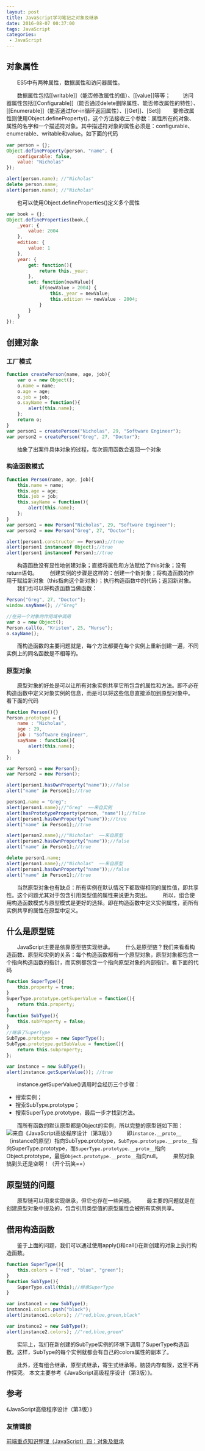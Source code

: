 ```yaml
---
layout: post
title: JavaScript学习笔记之对象及继承
date: 2016-08-07 00:37:00
tags: JavaScript
categories:
 - JavaScript
---
```


## 对象属性
　　ES5中有两种属性，数据属性和访问器属性。
<!--more-->
　　数据属性包括[[writable]]（能否修改属性的值）、[[value]]等等；
　　访问器属性包括[[Configurable]]（能否通过delete删除属性、能否修改属性的特性）、[[Enumerable]]（能否通过for-in循环返回属性）、[[Get]]、[Set]]
　　要修改属性则使用Object.defineProperty()，这个方法接收三个参数：属性所在的对象、属性的名字和一个描述符对象。其中描述符对象的属性必须是：configurable、enumerable、writable和value。如下面的代码
``` js
var person = {};
Object.defineProperty(person, "name", {
	configurable: false,
	value: "Nicholas"
});

alert(person.name); //"Nicholas"
delete person.name;
alert(person.name); //"Nicholas"
```

　　也可以使用Object.defineProperties()定义多个属性

``` js
var book = {};
Object.defineProperties(book,{
	_year: {
		value: 2004
	},
	edition: {
		value: 1
	},
	year: {
		get: function(){
			return this._year;
		},
		set: function(newValue){
			if(newValue > 2004) {
				this._year = newValue;
				this.edition += newValue - 2004;
			}
		}
	}
});
```

## 创建对象

### 工厂模式

``` js
function createPerson(name, age, job){
	var o = new Object();
	o.name = name;
	o.age = age;
	o.job = job;
	o.sayName = function(){
		alert(this.name);
	};
	return o;
}
var person1 = createPerson("Nicholas", 29, "Software Engineer");
var person2 = createPerson("Greg", 27, "Doctor");
```
　　抽象了出案件具体对象的过程，每次调用函数会返回一个对象

### 构造函数模式

``` js
function Person(name, age, job){
	this.name = name;
	this.age = age;
	this.job = job;
	this.sayName = function(){
		alert(this.name);
	};
}
var person1 = new Person("Nicholas", 29, "Software Engineer");
var person2 = new Person("Greg", 27, "Doctor");

alert(person1.constructor == Person);//true
alert(person1 instanceof Object);//true
alert(person1 instanceof Person);//true
```
　　构造函数没有显性地创建对象；直接将属性和方法赋给了this对象；没有return语句。
　　创建实例的步骤是这样的：创建一个新对象；将构造函数的作用于赋给新对象（this指向这个新对象）；执行构造函数中的代码；返回新对象。
　　我们也可以将构造函数当做函数：

``` js
Person("Greg", 27, "Doctor");
window.sayName(); //"Greg"

//在另一个对象的作用域中调用
var o = new Object();
Person.call(o, "Kristen", 25, "Nurse");
o.sayName();
```
　　而构造函数的主要问题就是，每个方法都要在每个实例上重新创建一遍，不同实例上的同名函数是不相等的。

### 原型对象

　　原型对象的好处是可以让所有对象实例共享它所包含的属性和方法。即不必在构造函数中定义对象实例的信息，而是可以将这些信息直接添加到原型对象中。
看下面的代码

``` js
function Person(){}
Person.prototype = {
	name : "Nicholas",
	age : 29,
	job : "Software Engineer",
	sayName : function(){
		alert(this.name);
	}
};

var Person1 = new Person();
var Person2 = new Person();

alert(person1.hasOwnProperty("name"));//false
alert("name" in Person1);//true

person1.name = "Greg";
alert(person1.name);//"Greg"  ——来自实例
alert(hasPrototypeProperty(person, "name"));//false
alert(person1.hasOwnProperty("name"));//true
alert("name" in Person1);//true

alert(person2.name);//"Nicholas"  ——来自原型
alert(person2.hasOwnProperty("name"));//false
alert("name" in Person1);//true

delete person1.name;
alert(person1.name);//"Nicholas"  ——来自原型
alert(person1.hasOwnProperty("name"));//false
alert("name" in Person1);//true
```
　　当然原型对象也有缺点：所有实例在默认情况下都取得相同的属性值，即共享性。这个问题尤其对于包含引用类型值的属性来说更为突出。
　　所以，组合使用构造函数模式与原型模式是更好的选择。即在构造函数中定义实例属性，而所有实例共享的属性在原型中定义。

## 什么是原型链
　　JavaScript主要是依靠原型链实现继承。
　　什么是原型链？我们来看看构造函数、原型和实例的关系：每个构造函数都有一个原型对象，原型对象都包含一个指向构造函数的指针，而实例都包含一个指向原型对象的内部指针。看下面的代码
``` js
function SuperType(){
	this.property = true;
}
SuperType.prototype.getSuperValue = function(){
	return this.property;
}
function SubType(){
	this.subProperty = false;
}
//继承了SuperType
SubType.prototype = new SuperType();
SubType.prototype.getSubValue = function(){
	return this.subproperty;
};

var instance = new SubType();
alert(instance.getSuperValue()); //true
```
　　instance.getSuperValue()调用时会经历三个步骤：
- 搜索实例；
- 搜索SubType.prototype；
- 搜索SuperType.prototype，最后一步才找到方法。

　　而所有函数的默认原型都是Object的实例，所以完整的原型链如下图：
![来自《JavaScript高级程序设计（第3版）》](http://img.blog.csdn.net/20160807001109843)
　　即`instance.__proto__`（instance的原型）指向SubType.prototype，`SubType.prototype.__proto__`指向SuperType.prototype，而`SuperType.prototype.__proto__`指向Object.prototype，最后`Object.prototype.__proto__`指向null。
　　果然对象搞到头还是空啊！（开个玩笑==）
## 原型链的问题
　　原型链可以用来实现继承，但它也存在一些问题。
　　最主要的问题就是在创建原型对象中提及的，包含引用类型值的原型属性会被所有实例共享。
## 借用构造函数
　　鉴于上面的问题，我们可以通过使用apply()和call()在新创建的对象上执行构造函数。
``` js
function SuperType(){
	this.colors = ["red", "blue", "green"];
}
function SubType(){
	SuperType.call(this);//继承SuperType
}

var instance1 = new SubType();
instance1.colors.push("black");
alert(instance1.colors); //"red,blue,green,black"

var instance2 = new SubType();
alert(instance2.colors); //"red,blue,green"
```
　　实际上，我们在新创建的SubType实例的环境下调用了SuperType构造函数。这样，SubType的每个实例就都会有自己的colors属性的副本了。

　　此外，还有组合继承，原型式继承，寄生式继承等。脑袋内存有限，这里不再作探究。
本文主要参考《JavaScript高级程序设计（第3版）》。

## 参考
《JavaScript高级程序设计（第3版）》

### 友情链接
[前端重点知识整理（JavaScript）四：对象及继承](http://blog.csdn.net/SemineLee/article/details/52140233)
